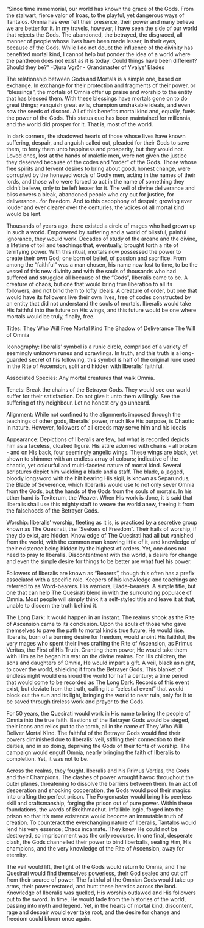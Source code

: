 “Since time immemorial, our world has known the grace of the Gods. From the stalwart, fierce valor of Iroas, to the playful, yet dangerous ways of Tantalos. Omnia has ever felt their presence, their power and many believe we are better for it. In my travels, however, I have seen the side of our world that rejects the Gods. The abandoned, the betrayed, the disgraced, all manner of people whose lives have been made lesser, in their eyes, because of the Gods. While I do not doubt the influence of the divinity has benefited mortal kind, I cannot help but ponder the idea of a world where the pantheon does not exist as it is today. Could things have been different? Should they be?”
				-Djura Vǫrðr - Grandmaster of Yvalys’ Blades

The relationship between Gods and Mortals is a simple one, based on exchange. In exchange for their protection and fragments of their power, or “blessings”, the mortals of Omnia offer up praise and worship to the entity that has blessed them. With these blessings have mortals gone on to do great things; vanquish great evils, champion unshakable ideals, and even sow the seeds of discord. All of this benefits mortal kind and, equally, fuels the power of the Gods. This status quo has been maintained for millennia, and the world did prosper for it. That is, most of the world.

In dark corners, the shadowed hearts of those whose lives have known suffering, despair, and anguish called out, pleaded for their Gods to save them, to ferry them unto happiness and prosperity, but they would not. Loved ones, lost at the hands of malefic men, were not given the justice they deserved because of the codes and “order” of the Gods. Those whose free spirits and fervent desires to bring about good, honest change, were corrupted by the honeyed words of Godly men, acting in the names of their lords, and those who were forced to act in the name of something they didn’t believe, only to be left lesser for it. The veil of divine deliverance and bliss covers a bleak, abandoned people who cry out for justice, for deliverance…for freedom. And to this cacophony of despair, growing ever louder and ever clearer over the centuries, the voices of all mortal kind would be lent. 

Thousands of years ago, there existed a circle of mages who had grown up in such a world. Empowered by suffering and a world of blissful, painful ignorance, they would work. Decades of study of the arcane and the divine, a lifetime of toil and teachings that, eventually, brought forth a rite of terrifying power. With this ritual, mortals now possessed the power to create their own God; one born of belief, of passion and sacrifice. From among the “faithful” was a man chosen, his name now lost to time, to be the vessel of this new divinity and with the souls of thousands who had suffered and struggled all because of the “Gods”, Ilberalis came to be. A creature of chaos, but one that would bring true liberation to all its followers, and not bind them to lofty ideals. A creature of order, but one that would have its followers live their own lives, free of codes constructed by an entity that did not understand the souls of mortals. Ilberalis would take His faithful into the future on His wings, and this future would be one where mortals would be truly, finally, free.

Titles:
They Who Will Free Mortal Kind
The Shadow of Deliverance 
The Will of Omnia

Iconography: 
Ilberalis’ symbol is a runic circle, comprised of a variety of seemingly unknown runes and scrawlings. In truth, and this truth is a long-guarded secret of his following, this symbol is half of the original rune used in the Rite of Ascension, split and hidden with Ilberalis’ faithful.

Associated Species:
Any mortal creatures that walk Omnia.

Tenets: 
Break the chains of the Betrayer Gods. They would see our world suffer for their satisfaction. Do not give it unto them willingly.
See the suffering of thy neighbour. Let no honest cry go unheard.

Alignment:
While not confined to the alignments imposed through the teachings of other gods, Ilberalis’ power, much like His purpose, is Chaotic in nature. However, followers of all creeds may serve him and his ideals

Appearance: 
Depictions of Ilberalis are few, but what is recorded depicts him as a faceless, cloaked figure. His attire adorned with chains - all broken - and on His back, four seemingly angelic wings. These wings are black, yet shown to shimmer with an endless array of colours; indicative of the chaotic, yet colourful and multi-faceted nature of mortal kind.
Several scriptures depict him wielding a blade and a staff. The blade, a jagged, bloody longsword with the hilt bearing His sigil, is known as Separundus, the Blade of Severence, which Ilberarlis would use to not only sever Omnia from the Gods, but the hands of the Gods from the souls of mortals. In his other hand is Texiterum, the Weaver. When His work is done, it is said that Ilberalis shall use this mighty staff to weave the world anew, freeing it from the falsehoods of the Betrayer Gods.

Worship:
Ilberalis’ worship, fleeting as it is, is practiced by a secretive group known as The Quesirati, the “Seekers of Freedom”. Their halls of worship, if they do exist, are hidden. Knowledge of The Quesirati had all but vanished from the world, with the common man knowing little of it, and knowledge of their existence being hidden by the highest of orders. Yet, one does not need to pray to Ilberalis. Discontentment with the world, a desire for change and even the simple desire for things to be better are what fuel his power.

Followers of Ilberalis are known as “Bearers”, though this often has a prefix associated with a specific role. Keepers of his knowledge and teachings are referred to as Word-bearers. His warriors, Blade-bearers. A simple title, but one that can help The Quesirati blend in with the surrounding populace of Omnia. Most people will simply think it a self-styled title and leave it at that, unable to discern the truth behind it.

The Long Dark: 
It would happen in an instant. The realms shook as the Rite of Ascension came to its conclusion. Upon the souls of those who gave themselves to pave the path to mortal kind’s true future, He would rise. Ilberalis, born of a burning desire for freedom, would anoint His faithful, the very mages who spent their lives crafting the Rite of Ascension, as Primus Veritas, the First of His Truth. Granting them power, He would take them with Him as he began his war on the divine realms. For His children, the sons and daughters of Omnia, He would impart a gift. A veil, black as night, to cover the world, shielding it from the Betrayer Gods. This blanket of endless night would enshroud the world for half a century; a time period that would come to be recorded as The Long Dark. Records of this event exist, but deviate from the truth, calling it a “celestial event” that would block out the sun and its light, bringing the world to near ruin, only for it to be saved through tireless work and prayer to the Gods. 

For 50 years, the Quesirati would work in His name to bring the people of Omnia into the true faith. Bastions of the Betrayer Gods would be sieged, their icons and relics put to the torch, all in the name of They Who Will Deliver Mortal Kind. The faithful of the Betrayer Gods would find their powers diminished due to Ilberalis’ veil, stifling their connection to their deities, and in so doing, depriving the Gods of their fonts of worship. The campaign would engulf Omnia, nearly bringing the faith of Ilberalis to completion. Yet, it was not to be. 

Across the realms, they fought. Ilberalis and his Primus Vertias, the Gods and their Champions. The clashes of power wrought havoc throughout the outer planes, threatening to dissolve the barriers between them. In an act of desperation and shocking cooperation, the Gods would pool their magics into crafting the perfect prison. The Forgemaster would bring his peerless skill and craftsmanship, forging the prison out of pure power. Within these foundations, the words of Breithmaehut. Infallible logic, forged into the prison so that it’s mere existence would become an immutable truth of creation. To counteract the everchanging nature of Ilberalis, Tantalos would lend his very essence; Chaos incarnate. They knew He could not be destroyed, so imprisonment was the only recourse. In one final, desperate clash, the Gods channelled their power to bind Ilberbalis, sealing Him, His champions, and the very knowledge of the Rite of Ascension, away for eternity. 

The veil would lift, the light of the Gods would return to Omnia, and The Quesirati would find themselves powerless, their God sealed and cut off from their source of power. The faithful of the Omnian Gods would take up arms, their power restored, and hunt these heretics across the land. Knowledge of Ilberalis was quelled, His worship outlawed and His followers put to the sword. In time, He would fade from the histories of the world, passing into myth and legend. Yet, in the hearts of mortal kind, discontent, rage and despair would ever take root, and the desire for change and freedom could bloom once again. 
